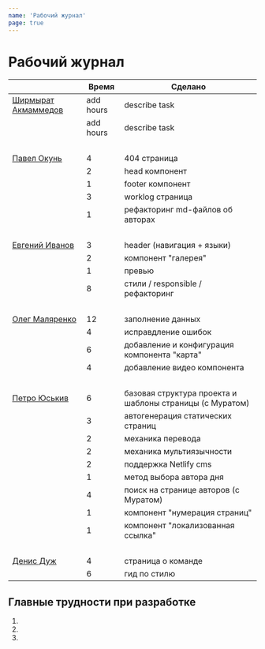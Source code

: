 ```yaml
---
name: 'Рабочий журнал'
page: true
---
```


# Рабочий журнал

|                                                  | Время      | Сделано       |
|--------------------------------------------------| ---------- | ------------- |
[Ширмырат Акмаммедов](https://github.com/muratx10)  | add hours  | describe task |
|                                                   | add hours  | describe task |
|<br>||
[Павел Окунь](https://github.com/pavelokun)         | 4  | 404 страница |
|                                                   | 2  | head компонент |
|                                                   | 1  | footer компонент |
|                                                   | 3  | worklog страница |
|                                                   | 1  | рефакторинг md-файлов об авторах |
|<br>||
[Евгений	Иванов](https://github.com/ineg22)        | 3  | header (навигация + языки) |
|                                                   | 2  | компонент "галерея" |
|                                                   | 1  | превью |
|                                                   | 8  | стили / responsible / рефакторинг |
|<br>||
[Олег	Маляренко](https://github.com/olegmalyarenko) | 12 | заполнение данных |
|                                                   | 4  | исправдление ошибок |
|                                                   | 6  | добавление и конфигурация компонента "карта" |
|                                                   | 4  | добавление видео компонента |
|<br>||
[Петро Юськив](https://github.com/yuskivpm)         | 6  | базовая структура проекта и шаблоны страницы (с Муратом) |
|                                                   | 3  | автогенерация статических страниц |
|                                                   | 2  | механика перевода |
|                                                   | 2  | механика мультиязычности |
|                                                   | 2  | поддержка Netlify cms |
|                                                   | 1  | метод выбора автора дня |
|                                                   | 4  | поиск на странице авторов (с Муратом) |
|                                                   | 1  | компонент "нумерация страниц" |
|                                                   | 1  | компонент "локализованная ссылка" |
|<br>||
[Денис Дуж](https://github.com/dermeister)          | 4  | страница о команде |
|                                                   | 6  | гид по стилю |

## Главные трудности при разработке
1.
2.
3.